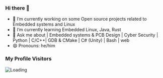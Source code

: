 ### Hi there 👋

- 🔭 I’m currently working on some Open source projects related to Embedded systems and Linux
- 🌱 I’m currently learning Embedded Linux, Java, Rust
- 💬 Ask me about | Embedded systems & PCB Design | Cyber Security | Python | C/C++| GDB & CMake | C# (Unity) | Bash | web
- 😄 Pronouns: he/him

### My Profile Visitors 
<img align="left" src = "https://profile-counter.glitch.me/zoroxide/count.svg" alt ="Loading">
